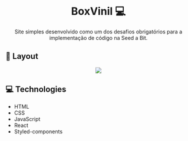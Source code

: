 <h1 align="center">BoxVinil 💻</h1>

<p align="center">Site simples desenvolvido como um dos desafios obrigatórios para a implementação de código na Seed a Bit.</p>

<h2>🎨 Layout</h2>
<p align="center">
  <img src="https://github.com/JoseRoberto1506/boxvinil/assets/84887543/5a1d3a6f-7036-45c0-8de6-b29f067ee141">

</p>

<h2>💻 Technologies</h2>

- HTML
- CSS
- JavaScript
- React
- Styled-components
